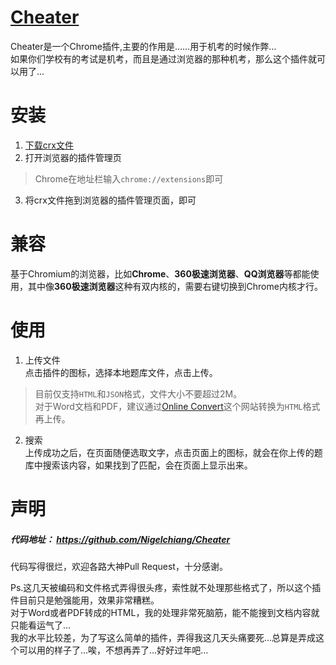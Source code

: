 # [Cheater](https://github.com/Nigelchiang/Cheater)
Cheater是一个Chrome插件,主要的作用是……用于机考的时候作弊…  
如果你们学校有的考试是机考，而且是通过浏览器的那种机考，那么这个插件就可以用了…

# 安装
1. [下载crx文件](http://5.nigel.top/Cheater.crx)
2. 打开浏览器的插件管理页
 > Chrome在地址栏输入`chrome://extensions`即可
 
3. 将crx文件拖到浏览器的插件管理页面，即可

# 兼容
基于Chromium的浏览器，比如**Chrome**、**360极速浏览器**、**QQ浏览器**等都能使用，其中像**360极速浏览器**这种有双内核的，需要右键切换到Chrome内核才行。

# 使用
1. 上传文件  
点击插件的图标，选择本地题库文件，点击上传。
 
 > 目前仅支持`HTML`和`JSON`格式，文件大小不要超过2M。  
 > 对于Word文档和PDF，建议通过[Online Convert](http://www.online-convert.com)这个网站转换为`HTML`格式再上传。

2. 搜索  
上传成功之后，在页面随便选取文字，点击页面上的图标，就会在你上传的题库中搜索该内容，如果找到了匹配，会在页面上显示出来。

# 声明
##### 代码地址： **https://github.com/Nigelchiang/Cheater**
代码写得很烂，欢迎各路大神Pull Request，十分感谢。

Ps.这几天被编码和文件格式弄得很头疼，索性就不处理那些格式了，所以这个插件目前只是勉强能用，效果非常糟糕。  
对于Word或者PDF转成的HTML，我的处理非常死脑筋，能不能搜到文档内容就只能看运气了…     
我的水平比较差，为了写这么简单的插件，弄得我这几天头痛要死…总算是弄成这个可以用的样子了…唉，不想再弄了…好好过年吧…
